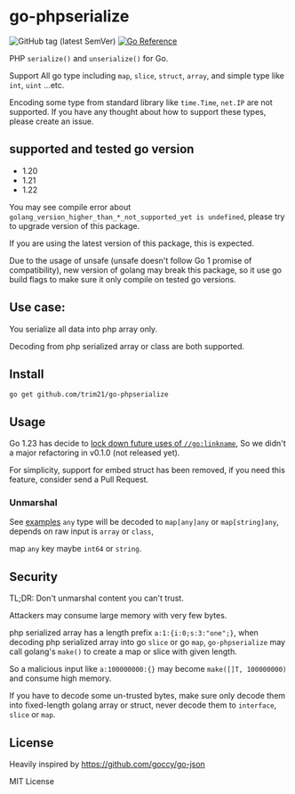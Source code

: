 # go-phpserialize

![GitHub tag (latest SemVer)](https://img.shields.io/github/v/tag/trim21/go-phpserialize?style=flat-square)
[![Go Reference](https://pkg.go.dev/badge/github.com/trim21/go-phpserialize#section-readme.svg)](https://pkg.go.dev/github.com/trim21/go-phpserialize#section-readme)

PHP `serialize()` and `unserialize()` for Go.

Support All go type including `map`, `slice`, `struct`, `array`, and simple type like `int`, `uint` ...etc.

Encoding some type from standard library like `time.Time`, `net.IP` are not supported.
If you have any thought about how to support these types, please create an issue.

## supported and tested go version

- 1.20
- 1.21
- 1.22

You may see compile error about `golang_version_higher_than_*_not_supported_yet is undefined`,
please try to upgrade version of this package.

If you are using the latest version of this package, this is expected.

Due to the usage of unsafe (unsafe doesn't follow Go 1 promise of compatibility), 
new version of golang may break this package,
so it use go build flags to make sure it only compile on tested go versions.

## Use case:

You serialize all data into php array only. 

Decoding from php serialized array or class are both supported.

## Install

```console
go get github.com/trim21/go-phpserialize
```

## Usage

Go 1.23 has decide to [lock down future uses of `//go:linkname`](https://github.com/golang/go/issues/67401),
So we didn't a major refactoring in v0.1.0 (not released yet).

For simplicity, support for embed struct has been removed,
if you need this feature, consider send a Pull Request.

### Unmarshal

See [examples](./example_test.go)
`any` type will be decoded to `map[any]any` or `map[string]any`, depends on raw input is `array` or `class`,

map `any` key maybe `int64` or `string`.

## Security

TL;DR: Don't unmarshal content you can't trust.

Attackers may consume large memory with very few bytes.

php serialized array has a length prefix `a:1:{i:0;s:3:"one";}`, when decoding php serialized array into go `slice` or
go `map`,
`go-phpserialize` may call golang's `make()` to create a map or slice with given length.

So a malicious input like `a:100000000:{}` may become `make([]T, 100000000)` and consume high memory.

If you have to decode some un-trusted bytes, make sure only decode them into fixed-length golang array or struct,
never decode them to `interface`, `slice` or `map`.

## License

Heavily inspired by https://github.com/goccy/go-json

MIT License
